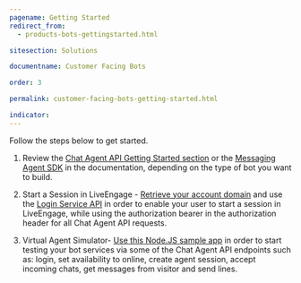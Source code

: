 ```yaml
---
pagename: Getting Started
redirect_from:
  - products-bots-gettingstarted.html

sitesection: Solutions

documentname: Customer Facing Bots

order: 3

permalink: customer-facing-bots-getting-started.html

indicator:
---
```


Follow the steps below to get started.

1. Review the [Chat Agent API Getting Started section](chat-agent-sample-app.html) or the [Messaging Agent SDK](messaging-agent-sdk-overview.html) in the documentation, depending on the type of bot you want to build.

2. Start a Session in LiveEngage - [Retrieve your account domain](agent-domain-domain-api.html) and use the [Login Service API](login-getting-started.html) in order to enable your user to start a session in LiveEngage, while using the authorization bearer in the authorization header for all Chat Agent API requests.

3. Virtual Agent Simulator-  [Use this Node.JS sample app](chat-agent-sample-app.html) in order to start testing your bot services via some of the Chat Agent API endpoints such as: login, set availability to online, create agent session, accept incoming chats, get messages from visitor and send lines.
